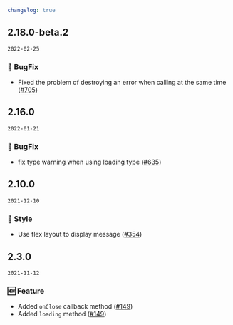 ```yaml
changelog: true
```

## 2.18.0-beta.2

`2022-02-25`

### 🐛 BugFix

- Fixed the problem of destroying an error when calling at the same time ([#705](https://github.com/arco-design/arco-design-vue/pull/705))


## 2.16.0

`2022-01-21`

### 🐛 BugFix

- fix type warning when using loading type ([#635](https://github.com/arco-design/arco-design-vue/pull/635))


## 2.10.0

`2021-12-10`

### 💅 Style

- Use flex layout to display message ([#354](https://github.com/arco-design/arco-design-vue/pull/354))


## 2.3.0

`2021-11-12`

### 🆕 Feature

- Added `onClose` callback method ([#149](https://github.com/arco-design/arco-design-vue/pull/149))
- Added `loading` method ([#149](https://github.com/arco-design/arco-design-vue/pull/149))


